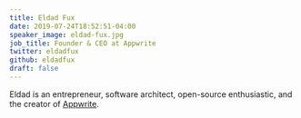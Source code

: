 ```yaml
---
title: Eldad Fux
date: 2019-07-24T18:52:51-04:00
speaker_image: eldad-fux.jpg
job_title: Founder & CEO at Appwrite
twitter: eldadfux
github: eldadfux
draft: false
---
```


Eldad is an entrepreneur, software architect, open-source enthusiastic, and the creator of [Appwrite](https://appwrite.io/).
